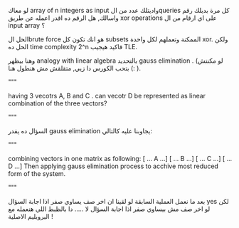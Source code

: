 لو معاك array of n integers as input  واديتلك عدد من الqueries كل مرة بديلك رقم واسالك, هل الرقم ده اقدر اعمله عن طريق xor operations على اي ارقام من ال input array ؟ 


الحل الbrute force هو انك تكون كل subsets الممكنة وتعملهم لكل واحدة xor. ولكن الحل ده time complexity 2^n فاكيد هيجيب TLE.

وهنا بيظهر analogy with linear algebra بالتحديد gauss elimination .  (لو مكنتش بتحب الكورس دا زيي, متقلقش مش هنطول هنا (: ).




"""

having 3 vecotrs A, B and C . can vecotr D be represented as linear combination of the three vectors?

"""



السؤال ده يقدر gauss elimination  يجاوبنا عليه كالتالي:


"""

combining vectors in one matrix as following:
[ ... A ...]
[ ... B ...]
[ ... C ...]
[ ... D ...]
Then applying gauss elimination process to acchive most reduced form of the system.

"""

بعد ما نعمل العملية السابقة لو لقينا ان اخر صف يساوي صفر اذا اجابة السؤال yes لكن لو اخر صف مش بيساوي صفر اذا اجابة السؤال لا ..... دا بالظبط اللي هنعمله مع البروبليم الاصلية !
